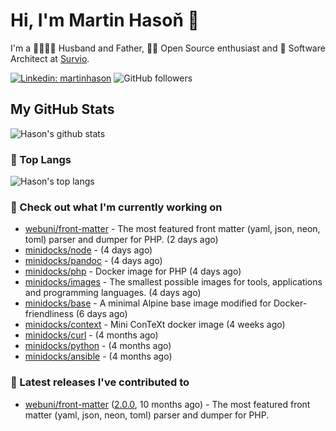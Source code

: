 # Hi, I'm Martin Hasoň 👋

I'm a 👨‍👩‍👧‍👦 Husband and Father, 🧑‍💻 Open Source enthusiast and 📐 Software Architect at [Survio](https://www.survio.com).

[![Linkedin: martinhason](https://img.shields.io/badge/-Martin%20Hasoň-blue?style=flat-square&logo=Linkedin&logoColor=white&link=https://www.linkedin.com/in/martinhason/)](https://www.linkedin.com/in/martinhason/)
![GitHub followers](https://img.shields.io/github/followers/hason?label=Follow&style=social)


## My GitHub Stats
![Hason's github stats](https://github-readme-stats.vercel.app/api?username=hason&show_icons=true&include_all_commits=true&theme=dracula&hide_border=true&hide_title=true)

### 💾 Top Langs
![Hason's top langs](https://github-readme-stats.vercel.app/api/top-langs/?username=hason&layout=compact&theme=dracula&hide_border=true&hide_title=true)

### 👷 Check out what I'm currently working on

- [webuni/front-matter](https://github.com/webuni/front-matter) - The most featured front matter (yaml, json, neon, toml) parser and dumper for PHP. (2 days ago)
- [minidocks/node](https://github.com/minidocks/node) -  (4 days ago)
- [minidocks/pandoc](https://github.com/minidocks/pandoc) -  (4 days ago)
- [minidocks/php](https://github.com/minidocks/php) - Docker image for PHP (4 days ago)
- [minidocks/images](https://github.com/minidocks/images) - The smallest possible images for tools, applications and programming languages. (4 days ago)
- [minidocks/base](https://github.com/minidocks/base) - A minimal Alpine base image modified for Docker-friendliness (6 days ago)
- [minidocks/context](https://github.com/minidocks/context) - Mini ConTeXt docker image (4 weeks ago)
- [minidocks/curl](https://github.com/minidocks/curl) -  (4 months ago)
- [minidocks/python](https://github.com/minidocks/python) -  (4 months ago)
- [minidocks/ansible](https://github.com/minidocks/ansible) -  (4 months ago)

### 🔭 Latest releases I've contributed to

- [webuni/front-matter](https://github.com/webuni/front-matter) ([2.0.0](https://github.com/webuni/front-matter/releases/tag/2.0.0), 10 months ago) - The most featured front matter (yaml, json, neon, toml) parser and dumper for PHP.
